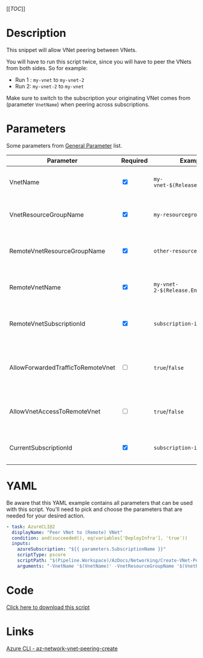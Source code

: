 [[_TOC_]]

# Description

This snippet will allow VNet peering between VNets.

You will have to run this script twice, since you will have to peer the VNets from both sides.
So for example:

- Run 1 : `my-vnet` to `my-vnet-2`
- Run 2: `my-vnet-2` to `my-vnet`

Make sure to switch to the subscription your originating VNet comes from (parameter `VnetName`) when peering across subscriptions.

# Parameters

Some parameters from [General Parameter](/Azure/AzDocs-v1/Scripts) list.

| Parameter                         | Required                        | Example Value                          | Description                                                           |
| --------------------------------- | ------------------------------- | -------------------------------------- | --------------------------------------------------------------------- |
| VnetName                          | <input type="checkbox" checked> | `my-vnet-$(Release.EnvironmentName)`   | The name of the VNet you want to peer from.                           |
| VnetResourceGroupName             | <input type="checkbox" checked> | `my-resourcegroup`                     | The resourcegroup your VNet resides in.                               |
| RemoteVnetResourceGroupName       | <input type="checkbox" checked> | `other-resourcegroup`                  | The remote VNet resourcegroup you want to peer to.                    |
| RemoteVnetName                    | <input type="checkbox" checked> | `my-vnet-2-$(Release.EnvironmentName)` | The name of the remote VNet you want to peer to.                      |
| RemoteVnetSubscriptionId          | <input type="checkbox" checked> | `subscription-id`                      | The id of the subscription where your remote VNet resides.            |
| AllowForwardedTrafficToRemoteVnet | <input type="checkbox">         | `true`/`false`                         | If you allow forwarding traffic to the remote VNet. Defaults to true. |
| AllowVnetAccessToRemoteVnet       | <input type="checkbox">         | `true`/`false`                         | If you allow VNet access to the remote VNet. Defaults to true.        |
| CurrentSubscriptionId             | <input type="checkbox" checked> | `subscription-id`                      | The current subscription id you are peering from.                     |

# YAML

Be aware that this YAML example contains all parameters that can be used with this script. You'll need to pick and choose the parameters that are needed for your desired action.

```yaml
- task: AzureCLI@2
  displayName: "Peer VNet to (Remote) VNet"
  condition: and(succeeded(), eq(variables['DeployInfra'], 'true'))
  inputs:
    azureSubscription: "${{ parameters.SubscriptionName }}"
    scriptType: pscore
    scriptPath: "$(Pipeline.Workspace)/AzDocs/Networking/Create-VNet-Peering.ps1"
    arguments: "-VnetName '$(VnetName)' -VnetResourceGroupName '$(VnetResourceGroupName)' -RemoteVnetResourceGroupName '$(RemoteVnetResourceGroupName)' -RemoteVnetName '$(RemoteVnetName)' -RemoteVnetSubscriptionId '$(RemoteVnetSubscriptionId)' -AllowForwardedTrafficToRemoteVnet $(AllowForwardedTrafficToRemoteVnet) -AllowVnetAccessToRemoteVnet $(AllowVnetAccessToRemoteVnet)"
```

# Code

[Click here to download this script](../../../../src/Networking/Create-VNet-Peering.ps1)

# Links

[Azure CLI - az-network-vnet-peering-create](https://docs.microsoft.com/en-us/cli/azure/network/vnet/peering?view=azure-cli-latest#az-network-vnet-peering-create)

